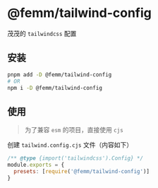 # @femm/tailwind-config

茂茂的 `tailwindcss` 配置

## 安装

```sh
pnpm add -D @femm/tailwind-config
# OR
npm i -D @femm/tailwind-config
```

## 使用

> 为了兼容 `esm` 的项目，直接使用 `cjs`

创建 `tailwind.config.cjs` 文件（内容如下）

```js
/** @type {import('tailwindcss').Config} */
module.exports = {
  presets: [require('@femm/tailwind-config')]
}
```
